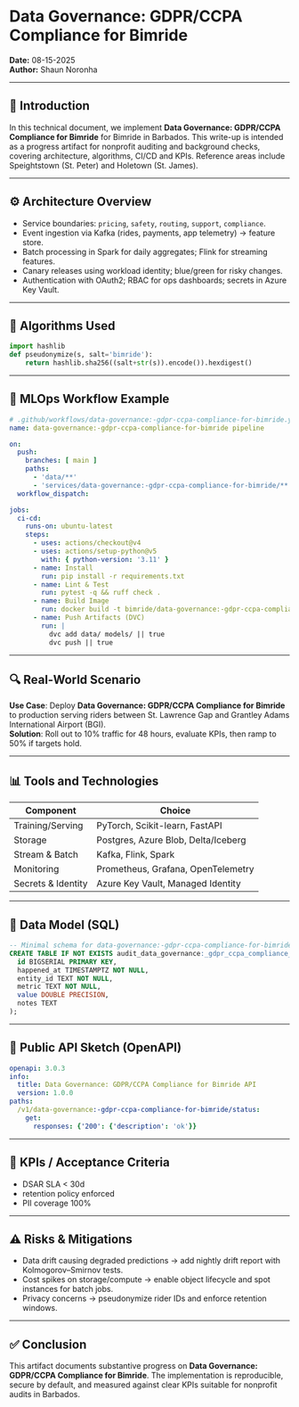 # Data Governance: GDPR/CCPA Compliance for Bimride

**Date:** 08-15-2025  
**Author:** Shaun Noronha

---

## 🚀 Introduction

In this technical document, we implement **Data Governance: GDPR/CCPA Compliance for Bimride** for Bimride in Barbados.
This write-up is intended as a progress artifact for nonprofit auditing and background checks,
covering architecture, algorithms, CI/CD and KPIs. Reference areas include Speightstown (St. Peter) and Holetown (St. James).

---

## ⚙️ Architecture Overview

- Service boundaries: `pricing`, `safety`, `routing`, `support`, `compliance`.
- Event ingestion via Kafka (rides, payments, app telemetry) → feature store.
- Batch processing in Spark for daily aggregates; Flink for streaming features.
- Canary releases using workload identity; blue/green for risky changes.
- Authentication with OAuth2; RBAC for ops dashboards; secrets in Azure Key Vault.

---

## 🧠 Algorithms Used

```python
import hashlib
def pseudonymize(s, salt='bimride'):
    return hashlib.sha256((salt+str(s)).encode()).hexdigest()
```

---

## 🔁 MLOps Workflow Example

```yaml
# .github/workflows/data-governance:-gdpr-ccpa-compliance-for-bimride.yml
name: data-governance:-gdpr-ccpa-compliance-for-bimride pipeline

on:
  push:
    branches: [ main ]
    paths:
      - 'data/**'
      - 'services/data-governance:-gdpr-ccpa-compliance-for-bimride/**'
  workflow_dispatch:

jobs:
  ci-cd:
    runs-on: ubuntu-latest
    steps:
      - uses: actions/checkout@v4
      - uses: actions/setup-python@v5
        with: { python-version: '3.11' }
      - name: Install
        run: pip install -r requirements.txt
      - name: Lint & Test
        run: pytest -q && ruff check .
      - name: Build Image
        run: docker build -t bimride/data-governance:-gdpr-ccpa-compliance-for-bimride:$GITHUB_SHA services/data-governance:-gdpr-ccpa-compliance-for-bimride
      - name: Push Artifacts (DVC)
        run: |
          dvc add data/ models/ || true
          dvc push || true
```

---

## 🔍 Real-World Scenario

**Use Case**: Deploy **Data Governance: GDPR/CCPA Compliance for Bimride** to production serving riders between St. Lawrence Gap and Grantley Adams International Airport (BGI).  
**Solution**: Roll out to 10% traffic for 48 hours, evaluate KPIs, then ramp to 50% if targets hold.

---

## 📊 Tools and Technologies

| Component                | Choice                                      |
|-------------------------|----------------------------------------------|
| Training/Serving        | PyTorch, Scikit-learn, FastAPI               |
| Storage                 | Postgres, Azure Blob, Delta/Iceberg          |
| Stream & Batch          | Kafka, Flink, Spark                          |
| Monitoring              | Prometheus, Grafana, OpenTelemetry           |
| Secrets & Identity      | Azure Key Vault, Managed Identity            |

---

## 📐 Data Model (SQL)

```sql
-- Minimal schema for data-governance:-gdpr-ccpa-compliance-for-bimride
CREATE TABLE IF NOT EXISTS audit_data_governance:_gdpr_ccpa_compliance_for_bimride (
  id BIGSERIAL PRIMARY KEY,
  happened_at TIMESTAMPTZ NOT NULL,
  entity_id TEXT NOT NULL,
  metric TEXT NOT NULL,
  value DOUBLE PRECISION,
  notes TEXT
);
```

---

## 🔌 Public API Sketch (OpenAPI)

```yaml
openapi: 3.0.3
info:
  title: Data Governance: GDPR/CCPA Compliance for Bimride API
  version: 1.0.0
paths:
  /v1/data-governance:-gdpr-ccpa-compliance-for-bimride/status:
    get:
      responses: {'200': {'description': 'ok'}}
```

---

## 🎯 KPIs / Acceptance Criteria

- DSAR SLA < 30d
- retention policy enforced
- PII coverage 100%

---

## ⚠️ Risks & Mitigations

- Data drift causing degraded predictions → add nightly drift report with Kolmogorov–Smirnov tests.  
- Cost spikes on storage/compute → enable object lifecycle and spot instances for batch jobs.  
- Privacy concerns → pseudonymize rider IDs and enforce retention windows.

---

## ✅ Conclusion

This artifact documents substantive progress on **Data Governance: GDPR/CCPA Compliance for Bimride**. The implementation is reproducible,
secure by default, and measured against clear KPIs suitable for nonprofit audits in Barbados.
